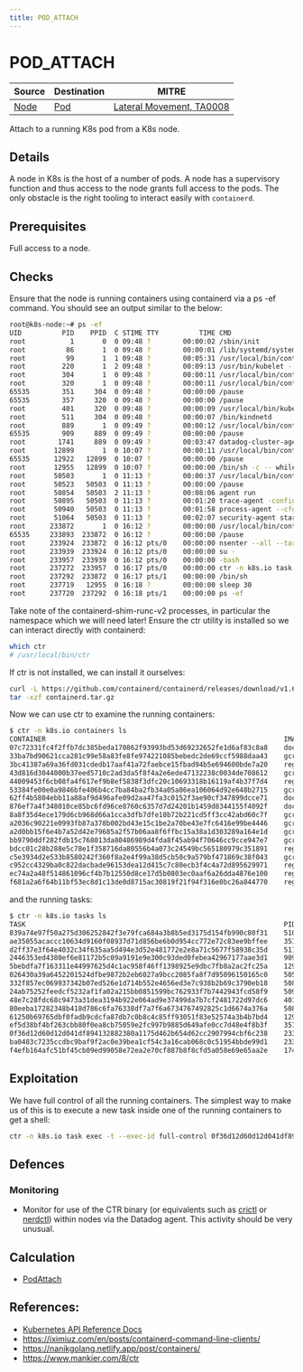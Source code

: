 ```yaml
---
title: POD_ATTACH
---
```


<!--
id: POD_ATTACH
name: "Attach to running pod"
mitreAttackTechnique: N/A
mitreAttackTactic: TA0008 - Lateral Movement
-->

# POD_ATTACH

| Source                      | Destination               | MITRE                                                                |
| --------------------------- | ------------------------- | -------------------------------------------------------------------- |
| [Node](../entities/node.md) | [Pod](../entities/pod.md) | [Lateral Movement, TA0008](https://attack.mitre.org/tactics/TA0008/) |

Attach to a running K8s pod from a K8s node.

## Details

A node in K8s is the host of a number of pods. A node has a supervisory function and thus access to the node grants full access to the pods. The only obstacle is the right tooling to interact easily with `containerd`. 

## Prerequisites

Full access to a node.

## Checks

Ensure that the node is running containers using containerd via a ps -ef command. You should see an output similar to the below:

```bash
root@k8s-node:~# ps -ef
UID          PID    PPID  C STIME TTY          TIME CMD
root           1       0  0 09:48 ?        00:00:02 /sbin/init
root          86       1  0 09:48 ?        00:00:01 /lib/systemd/systemd-journald
root          99       1  1 09:48 ?        00:05:31 /usr/local/bin/containerd
root         220       1  2 09:48 ?        00:09:13 /usr/bin/kubelet --bootstrap-kubeconfig=/etc/kubernetes/bootstrap-kubelet.conf --kubeconfig=/etc/kubernetes/kubelet.conf --config=/var/lib/kubelet/config.yaml -
root         304       1  0 09:48 ?        00:00:11 /usr/local/bin/containerd-shim-runc-v2 -namespace k8s.io -id ae35055acaccc10634d9160f08937d71d856be6b0d954cc772e72c83ee9bffee -address /run/containerd/container
root         320       1  0 09:48 ?        00:00:11 /usr/local/bin/containerd-shim-runc-v2 -namespace k8s.io -id ef5d38bf4bf263cbb80f0ea8cb75059e2fc997b9885d649afe0cc7d48e4f8b3f -address /run/containerd/container
65535        351     304  0 09:48 ?        00:00:00 /pause
65535        357     320  0 09:48 ?        00:00:00 /pause
root         401     320  0 09:48 ?        00:00:09 /usr/local/bin/kube-proxy --config=/var/lib/kube-proxy/config.conf --hostname-override=k8s-gameday-worker
root         511     304  0 09:48 ?        00:00:07 /bin/kindnetd
root         889       1  0 09:49 ?        00:00:12 /usr/local/bin/containerd-shim-runc-v2 -namespace k8s.io -id 2446353ed4380ef6e81172b5c09a9191e9e300c93ded0febea42967177aae3d1 -address /run/containerd/container
65535        909     889  0 09:49 ?        00:00:00 /pause
root        1741     889  0 09:49 ?        00:03:47 datadog-cluster-agent start
root       12899       1  0 10:07 ?        00:00:11 /usr/local/bin/containerd-shim-runc-v2 -namespace k8s.io -id 61250b69765dbf0fadb9cdcfa87db7c0b8c4c85ff93051f83e52574a3b4b7bd4 -address /run/containerd/container
65535      12922   12899  0 10:07 ?        00:00:00 /pause
root       12955   12899  0 10:07 ?        00:00:00 /bin/sh -c -- while true; do sleep 30; done;
root       50503       1  0 11:13 ?        00:00:37 /usr/local/bin/containerd-shim-runc-v2 -namespace k8s.io -id 026430a39a6452201524dfbe9872b2eb6027a9bcc2085fa8f7d95096150165c0 -address /run/containerd/container
root       50523   50503  0 11:13 ?        00:00:00 /pause
root       50854   50503  2 11:13 ?        00:08:06 agent run
root       50895   50503  0 11:13 ?        00:01:20 trace-agent -config=/etc/datadog-agent/datadog.yaml
root       50940   50503  0 11:13 ?        00:01:58 process-agent --cfgpath=/etc/datadog-agent/datadog.yaml
root       51064   50503  0 11:13 ?        00:02:07 security-agent start -c=/etc/datadog-agent/datadog.yaml
root      233872       1  0 16:12 ?        00:00:00 /usr/local/bin/containerd-shim-runc-v2 -namespace k8s.io -id ba0483c7235ccdbc9baf9f2ac0e39bea1cf54c3a16cab068c0c51954bbde99d1 -address /run/containerd/container
65535     233893  233872  0 16:12 ?        00:00:00 /pause
root      233924  233872  0 16:12 pts/0    00:00:00 nsenter --all --target=1 -- su -
root      233939  233924  0 16:12 pts/0    00:00:00 su -
root      233957  233939  0 16:12 pts/0    00:00:00 -bash
root      237272  233957  0 16:17 pts/0    00:00:00 ctr -n k8s.io task exec -t --exec-id full-control 0f36d12d60d12d041df894132882380a1175d462b654d62cc2907994cbf6c238 /bin/sh
root      237292  233872  0 16:17 pts/1    00:00:00 /bin/sh
root      237719   12955  0 16:18 ?        00:00:00 sleep 30
root      237720  237292  0 16:18 pts/1    00:00:00 ps -ef
```

Take note of the containerd-shim-runc-v2 processes, in particular the namespace which we will need later! Ensure the ctr utility is installed so we can interact directly with containerd:

```bash
which ctr
# /usr/local/bin/ctr
```
If ctr is not installed, we can install it ourselves:

```bash
curl -L https://github.com/containerd/containerd/releases/download/v1.6.19/containerd-1.6.19-linux-arm64.tar.gz > containerd.tar.gz
tar -xzf containerd.tar.gz
```
Now we can use ctr to examine the running containers:

```bash
$ ctr -n k8s.io containers ls
CONTAINER                                                           IMAGE                                            RUNTIME
07c72331fc4f2ffb7dc385beda170862f93993bd53d69232652fe1d6af83c8a8    docker.io/kindest/kindnetd:v20221004-44d545d1    io.containerd.runc.v2
33ba7bd90621cca281c99e58a83fe8fe974221085bebedc2de69ccf5988daa43    gcr.io/datadoghq/agent:7.43.0                    io.containerd.runc.v2
3bc41387a69a36fd031cdedb17aaf41a72faebce15fbad94b5e694600bde7a20    registry.k8s.io/pause:3.7                        io.containerd.runc.v2
43d816d3044000b37eed5710c2ad3da5f8f4a2e6ede47132238c0034de708612    gcr.io/datadoghq/agent:7.43.0                    io.containerd.runc.v2
44009453f6cb08fa4f617ef9b8ef5838f3dfc20c10693318b16119af4b37f7d4    registry.k8s.io/pause:3.7                        io.containerd.runc.v2
53384fe00e0a9846bfe406b4cc7ba84ba2fb34a05a86ea106064d92e648b2715    gcr.io/datadoghq/agent:7.43.0                    io.containerd.runc.v2
62ff4b5804ebb11a88af9d496afe09d2aa47fa3c0152f3ae90cf347899dcce71    docker.io/library/ubuntu:22.04                   io.containerd.runc.v2
876ef7a4f348010ce85bc6fd96ce8760c6357d7d24201b1459d8344155f4092f    docker.io/library/ubuntu:22.04                   io.containerd.runc.v2
8a8f35d4ece179d6cb968d66a1cca3dfb7dfe10b72b221cd5ff3cc42abd60c7f    gcr.io/datadoghq/agent:7.43.0                    io.containerd.runc.v2
a2036c90221e0993fb87a378b002bd43e15c1be2a70be43e7fc6416e99be4446    gcr.io/datadoghq/agent:7.43.0                    io.containerd.runc.v2
a2d0bb15f6e4b7a52d42e79685a2f57b06aa8f6ffbc15a38a1d303289a164e1d    gcr.io/datadoghq/agent:7.43.0                    io.containerd.runc.v2
bb9790ddf282fdb15c768013da80486989d4fda8f45ab94f70646cc9cce947e7    gcr.io/datadoghq/agent:7.43.0                    io.containerd.runc.v2
bdcc01c28b288e5c78e1f358716da80556b4a073c24549bc565180979c351891    registry.k8s.io/pause:3.7                        io.containerd.runc.v2
c5e3934d2e533b8580242f360f8a2e4f99a38d5cb50c9a579bf471869c38f043    gcr.io/datadoghq/agent:7.43.0                    io.containerd.runc.v2
c952cc4329ba0c822dacbade96153dea12d415c7c80ecb3f4c4a72d895629971    registry.k8s.io/kube-proxy:v1.25.3               io.containerd.runc.v2
ec74a2a48f514861096cf4b7b12550d8ce17d5b0803ec0aaf6a26dda4876e100    registry.k8s.io/pause:3.7                        io.containerd.runc.v2
f681a2a6f64b11bf53ec8d1c13de0d8715ac30819f21f94f316e0bc26a844770    registry.k8s.io/pause:3.7                        io.containerd.runc.v2
```

and the running tasks:

```bash
$ ctr -n k8s.io tasks ls
TASK                                                                PID       STATUS
839a74e97f50a275d306252842f3e79fca684a3b8b5ed3175d154fb990c80f31    51064     RUNNING
ae35055acaccc10634d9160f08937d71d856be6b0d954cc772e72c83ee9bffee    351       RUNNING
d2ff37e3f64e4032c34f635aa5d494e3d52e481772e2e8a71c5677f58938c35d    511       RUNNING
2446353ed4380ef6e81172b5c09a9191e9e300c93ded0febea42967177aae3d1    909       RUNNING
5bebdfa7f163311e44997625d4c1ac958f46ff1398925e9dbc7fb8a2ac2fc25a    12955     RUNNING
026430a39a6452201524dfbe9872b2eb6027a9bcc2085fa8f7d95096150165c0    50523     RUNNING
332f857ec069937342b07ed526e1d714b552e4656ed3e7c938b2b69c3790eb18    50895     RUNNING
24ab75252feedcf5232af1fa02a215bb0851599bc762933f7b7442943fcd58f9    50940     RUNNING
48e7c28fdc68c9473a31dea3194b922e064ad9e37499da7b7cf2481722d97dc6    401       RUNNING
80eeba17282348b418d786c6fa76338df7a7f6a6734767492825c1d6674a376a    50854     RUNNING
61250b69765dbf0fadb9cdcfa87db7c0b8c4c85ff93051f83e52574a3b4b7bd4    12922     RUNNING
ef5d38bf4bf263cbb80f0ea8cb75059e2fc997b9885d649afe0cc7d48e4f8b3f    357       RUNNING
0f36d12d60d12d041df894132882380a1175d462b654d62cc2907994cbf6c238    233924    RUNNING
ba0483c7235ccdbc9baf9f2ac0e39bea1cf54c3a16cab068c0c51954bbde99d1    233893    RUNNING
f4efb164afc51bf45cb09ed99058e72ea2e70cf887b8f8cfd5a058e69e65aa2e    1741      RUNNING
```

## Exploitation

We have full control of all the running containers. The simplest way to make us of this is to execute a new task inside one of the running containers to get a shell:

```bash
ctr -n k8s.io task exec -t --exec-id full-control 0f36d12d60d12d041df8941
```

## Defences

### Monitoring

+ Monitor for use of the CTR binary (or equivalents such as [crictl](https://kubernetes.io/docs/tasks/debug/debug-cluster/crictl/) or [nerdctl](https://github.com/containerd/nerdctl)) within nodes via the Datadog agent. This activity should be very unusual.

## Calculation

+ [PodAttach](https://github.com/DataDog/KubeHound/tree/main/pkg/kubehound/graph/edge/pod_attach.go)

## References:

+ [Kubernetes API Reference Docs](https://kubernetes.io/docs/reference/generated/kubernetes-api/v1.26/#pod-v1-core)
+ https://iximiuz.com/en/posts/containerd-command-line-clients/
+ https://nanikgolang.netlify.app/post/containers/
+ https://www.mankier.com/8/ctr
